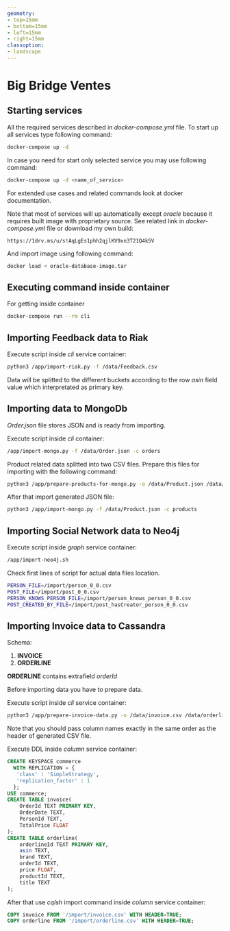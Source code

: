 ```yaml
---
geometry:
- top=15mm
- bottom=15mm
- left=15mm
- right=15mm
classoption:
- landscape
---
```


# Big Bridge Ventes

## Starting services

All the required services described in *docker-compose.yml* file. To start up all services type following command:

```bash
docker-compose up -d
```

In case you need for start only selected service you may use following command:

```bash
docker-compose up -d <name_of_service>
```

For extended use cases and related commands look at docker documentation.

Note that most of services will up automatically except *oracle* because it requires built image with proprietary source.
See related link in *docker-compose.yml* file or download my own build:

`https://1drv.ms/u/s!AqLgEs1phh2qjlKV9xn3T21Q4k5V`

And import image using following command:

```bash
docker load < oracle-database-image.tar
```

## Executing command inside container

For getting inside container

```bash
docker-compose run --rm cli
```

## Importing Feedback data to Riak

Execute script inside *cli* service container:

```bash
python3 /app/import-riak.py -f /data/Feedback.csv
```

Data will be splitted to the different buckets according to
the row *asin* field value which interpretated as primary key.

## Importing data to MongoDb

*Order.json* file stores JSON and is ready from importing.

Execute script inside *cli* container:

```bash
/app/import-mongo.py -f /data/Order.json -c orders
```

Product related data splitted into two CSV files. Prepare this files for
importing with the following command:

```bash
python3 /app/prepare-products-for-mongo.py -o /data/Product.json /data/Product.csv /data/BrandByProduct.csv
```

After that import generated JSON file:

```bash
python3 /app/import-mongo.py -f /data/Product.json -c products
```

## Importing Social Network data to Neo4j

Execute script inside *graph* service container:

```bash
/app/import-neo4j.sh
```

Check first lines of script for actual data files location.

```bash
PERSON_FILE=/import/person_0_0.csv
POST_FILE=/import/post_0_0.csv
PERSON_KNOWS_PERSON_FILE=/import/person_knows_person_0_0.csv
POST_CREATED_BY_FILE=/import/post_hasCreator_person_0_0.csv
```

## Importing Invoice data to Cassandra

Schema:

1. **INVOICE**
2. **ORDERLINE**

**ORDERLINE** contains extrafield *orderId*

Before importing data you have to prepare data.

Execute script inside *cli* service container:

```bash
python3 /app/prepare-invoice-data.py -o /data/invoice.csv /data/orderline.csv /data/Invoice.xml
```
Note that you should pass column names exactly in the same order as the header of
generated CSV file. 

Execute DDL inside *column* service container:


```sql
CREATE KEYSPACE commerce
  WITH REPLICATION = {
   'class' : 'SimpleStrategy',
   'replication_factor' : 1
  };
USE commerce;
CREATE TABLE invoice(
    OrderId TEXT PRIMARY KEY,
    OrderDate TEXT,
    PersonId TEXT,
    TotalPrice FLOAT
);
CREATE TABLE orderline(
    orderlineId TEXT PRIMARY KEY,
    asin TEXT,
    brand TEXT,
    orderId TEXT,
    price FLOAT,
    productId TEXT,
    title TEXT
); 
```

After that use *cqlsh* import command inside *column* service container:

```sql
COPY invoice FROM '/import/invoice.csv' WITH HEADER=TRUE;
COPY orderline FROM '/import/orderline.csv' WITH HEADER=TRUE;
```
